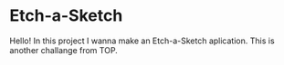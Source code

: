 # Etch-a-Sketch
Hello! In this project I wanna make an Etch-a-Sketch aplication. This is another challange from TOP. 